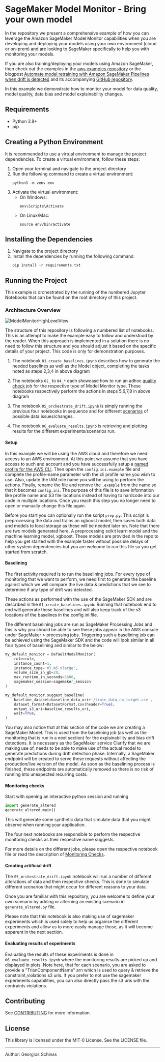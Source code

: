 # SageMaker Model Monitor - Bring your own model

In the repository we present a comprehensive example of how you can leverage the Amazon SageMaker Model Monitor capabilities when you are developing and deploying your models using your own environment (cloud or on-prem) and are looking to SageMaker specifically to help you with monitoring your models.

If you are also training/deploying your models using Amazon SageMaker, then check out the examples in the [aws examples repository](https://github.com/aws/amazon-sagemaker-examples/tree/main/sagemaker_model_monitor) or the blogpost [Automate model retraining with Amazon SageMaker Pipelines when drift is detected](https://aws.amazon.com/blogs/machine-learning/automate-model-retraining-with-amazon-sagemaker-pipelines-when-drift-is-detected/) and its accompanying [GitHub repository](https://github.com/aws-samples/amazon-sagemaker-drift-detection).

In this example we demonstrate how to monitor your model for data quality, model quality, data bias and model explainability changes. 


## Requirements
- Python 3.8+
- pip

## Creating a Python Environment
It is recommended to use a virtual environment to manage the project dependencies. To create a virtual environment, follow these steps:

1. Open your terminal and navigate to the project directory
2. Run the following command to create a virtual environment:
    ```
    python3 -m venv env
    ```
3. Activate the virtual environment:
    - On Windows:
        ```
        env\Scripts\Activate
        ```
    - On Linux/Mac:
        ```
        source env/bin/activate
        ```

## Installing the Dependencies

1. Navigate to the project directory
2. Install the dependencies by running the following command:
    ```
    pip install -r requirements.txt
    ```

## Running the Project

This example is orchestrated by the running of the numbered Jupyter Notebooks that can be found on the root directory of this project. 

### Architecture Overview
![ModelMonitorHighLevelView](./images/ModelMonitorHighLevelView.png)

The structure of this repository is following a numbered list of notebooks. This is an attempt to make the example easy to follow and understood by the reader. When this approach is implemented in a solution there is no need to follow this structure and you should adjust it based on the specific details of your project. This code is only for demonstration purposes.

1. The notebook `01_create_baselines.ipynb` describes how to generate the needed [baselines](#baselining) as well as the Model object, completing the tasks noted as steps 2,3,4 in above diagram

2. The notebooks `02_` to `04_*` each showcase how to run an adhoc [quality check](#monitoring-checks) job for the respective type of Model Monitor type. These notebooks respectively perform the actions in steps 5,6,7,8 in above diagram

4. The notebook `05_orchestrate_drift.ipynb` is simply running the previous four notebooks in sequence and for different [scenarios](#creating-artificial-drift) of possible data issues/changes.

5. The notebook `06_evaluate_results.ipynb` is retrieving and [plotting](#evaluating-results-of-experiments) results for the different experiments/scenarios run. 

#### Setup

In this example we will be using the AWS cloud and therefore we need access to an AWS environment. At this point we assume that you have access to such and account and you have successfully setup a [named profile for the AWS CLI](https://docs.aws.amazon.com/cli/latest/userguide/cli-configure-profiles.html). 
Then open the `config.ini.example` file and complete the profile-name parameter with the cli profile name you wish to use. Also, update the IAM role name you will be using to perform the actions. 
Finally, rename the file and remove the `.example` from the name so that it becomes `config.ini`. 
The purpose of this file is to save information like profile name and S3 file locations instead of having to hardcode into our code in multiple locations. Once you reach this step you no longer need to open or manually change this file again.

Before you start you can optionally run the script `prep.py`. This script is preprocessing the data and trains an xgboost model, then saves both data and models to local storage as these will be needed later on. Note that there are two models generated here. 
A preprocessing scikit learn model and the machine learning model, xgboost. These models are provided in the repo to help you get started with the example faster without possible delays of other system dependencies but you are welcome to run this file so you get started from scratch. 

#### Baselining

The first activity required is to run the baselining jobs. For every type of monitoring that we want to perform, we need first to generate the baseline against which we will compare the live data & predictions that we see to determine if any type of drift was detected.

These actions as performed with the use of the SageMaker SDK and are described in the `01_create_baselines.ipynb`. Running that notebook end to end will generate these baselines and will also keep track of the s3 locations of the baselines in the config.ini file. 

The different baselining jobs are run as SageMaker Processing Jobs and this is why you should be able to see these jobs appear in the AWS console under SageMaker > processing jobs. Triggering such a baselining job can be achieved using the SageMaker SDK and the code will look similar in all four types of baselining and similar to the below:

```python
my_default_monitor = DefaultModelMonitor(
    role=role,
    instance_count=1,
    instance_type='ml.m5.xlarge',
    volume_size_in_gb=20,
    max_runtime_in_seconds=3600,
    sagemaker_session=sagemaker_session
)

my_default_monitor.suggest_baseline(
    baseline_dataset=baseline_data_uri+'/train_data_no_target.csv',
    dataset_format=DatasetFormat.csv(header=True),
    output_s3_uri=baseline_results_uri,
    wait=True,
)
```

You may also notice that at this section of the code we are creating a SageMaker Model. This is used from the baselining job (as well as the monitoring that is run in a next section) for the explainability and bias drift detections. It is necessary as the SageMaker service Clarify that we are making use of, needs to be able to make use of the actual model to generate predictions during drift detection phase. Internally, a SageMaker endpoint will be created to serve these requests without affecting the production/live version of the model. As soon as the baselining process is finished, these endpoints are automatically removed so there is no risk of running into unexpected recurring costs. 

#### Monitoring checks

Start with opening an interactive python session and running 
```python 
import generate_altered
generate_altered.main()
```

This will generate some synthetic data that simulate data that you might observe when running your application.

The four next notebooks are responsible to perform the respective monitoring checks as their respective name suggests. 

For more details on the different jobs, please open the respective notebook file or read the description of [Monitoring Checks](MonitoringChecks.md).


#### Creating artificial drift

The `05_orchestrate_drift.ipynb` notebook will run a number of different alterations of data and then respective checks. This is done to simulate different scenarios that might occur for different reasons to your data. 

Once you are familiar with this repository, you are welcome to define your own scenario by adding or alterning an existing scenario in `generate_altered.py` file.

Please note that this notebook is also making use of sagemaker experiments which is used solely to help us organise the different experiments and allow us to more easily manage those, as it will become apparent in the next section. 

#### Evaluating results of experiments

Evaluating the results of these experiments is done in `06_evaluate_results.ipynb` where the monitoring results are picked up and displayed in plots. Note here, that for each scenario, you are asked to provide a "TrianComponentName" arn which is used to query & retrieve the constraint_violations s3 uris. If you prefer to not use the sagemaker experiments capabilities, you can also directly pass the s3 uris with the contraints violations. 

## Contributing

See [CONTRIBUTING](CONTRIBUTING.md#security-issue-notifications) for more information.

## License

This library is licensed under the MIT-0 License. See the LICENSE file.

----

Author: Georgios Schinas